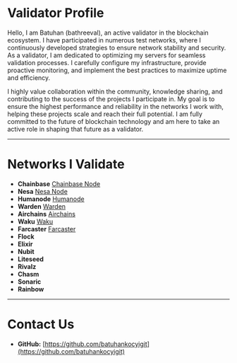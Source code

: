 # **Validator Profile**

Hello, I am Batuhan (bathreeval), an active validator in the blockchain ecosystem. I have participated in numerous test networks, where I continuously developed strategies to ensure network stability and security. As a validator, I am dedicated to optimizing my servers for seamless validation processes. I carefully configure my infrastructure, provide proactive monitoring, and implement the best practices to maximize uptime and efficiency.

I highly value collaboration within the community, knowledge sharing, and contributing to the success of the projects I participate in. My goal is to ensure the highest performance and reliability in the networks I work with, helping these projects scale and reach their full potential. I am fully committed to the future of blockchain technology and am here to take an active role in shaping that future as a validator.

---

# **Networks I Validate**

- **Chainbase** [Chainbase Node](https://holesky.eigenlayer.xyz/operator/0xcc1b8259DdC1dA223c28eDC1911F91C6125bA63A)
- **Nesa** [Nesa Node](https://node.nesa.ai/nodes/AYza39KSi7y29b36ThWnyRM7YWDRg3LePadRdCtpHmbc)
- **Humanode** [Humanode](https://humanode.subscan.io/account/5G9GY7RTrAo9d93wPhptPGqaTpVBYEbBRDUv7qEkzGMQiqBt)
- **Warden** [Warden](https://testnet.warden.explorers.guru/validator/wardenvaloper1tklrtq8vepwcurx9jjt3rap876ymk8jg2rf6te)
- **Airchains** [Airchains](https://testnet.airchains.io/station/6e9604a3-991c-48e6-92f2-e96bbddcc0ad)
- **Waku** [Waku](http://158.220.87.161:3000/d/yns_4vFVk/nwaku-monitoring?orgId=1&refresh=1m)
- **Farcaster** [Farcaster](http://158.220.100.85:3000/d/af04c037-bd8f-484a-b93e-0cb4b7d3b026/hubble-dashboard?orgId=1&refresh=30s)
- **Flock**
- **Elixir**
- **Nubit**
- **Liteseed**
- **Rivalz**
- **Chasm**
- **Sonaric**
- **Rainbow**

---

# **Contact Us**

- **GitHub:** [https://github.com/batuhankocyigit](https://github.com/batuhankocyigit)
